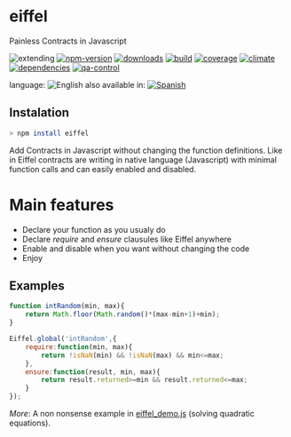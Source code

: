 # eiffel
Painless Contracts in Javascript

![extending](https://img.shields.io/badge/stability-extending-orange.svg)
[![npm-version](https://img.shields.io/npm/v/eiffel.svg)](https://npmjs.org/package/eiffel)
[![downloads](https://img.shields.io/npm/dm/eiffel.svg)](https://npmjs.org/package/eiffel)
[![build](https://img.shields.io/travis/emilioplatzer/eiffel/master.svg)](https://travis-ci.org/emilioplatzer/eiffel)
[![coverage](https://img.shields.io/coveralls/emilioplatzer/eiffel/master.svg)](https://coveralls.io/r/emilioplatzer/eiffel)
[![climate](https://img.shields.io/codeclimate/github/emilioplatzer/eiffel.svg)](https://codeclimate.com/github/emilioplatzer/eiffel)
[![dependencies](https://img.shields.io/david/emilioplatzer/eiffel.svg)](https://david-dm.org/emilioplatzer/eiffel)
[![qa-control](http://codenautas.com/github/emilioplatzer/eiffel.svg)](http://codenautas.com/github/emilioplatzer/eiffel)


language: ![English](https://raw.githubusercontent.com/codenautas/multilang/master/img/lang-en.png)
also available in:
[![Spanish](https://raw.githubusercontent.com/codenautas/multilang/master/img/lang-es.png)](LEEME.md)


## Instalation


```sh
> npm install eiffel
```


Add Contracts in Javascript without changing the function definitions.
Like in Eiffel contracts are writing in native language (Javascript) with minimal function calls and can easily enabled and disabled.

# Main features
 * Declare your function as you usualy do
 * Declare *require* and *ensure* clausules like Eiffel anywhere
 * Enable and disable when you want without changing the code
 * Enjoy

## Examples


```js
function intRandom(min, max){
    return Math.floor(Math.random()*(max-min+1)+min);
}

Eiffel.global('intRandom',{
    require:function(min, max){
        return !isNaN(min) && !isNaN(max) && min<=max;
    },
    ensure:function(result, min, max){
        return result.returned>=min && result.returned<=max;
    }
});
```


*More*: A non nonsense example in [eiffel_demo.js](example/eiffel_demo.js) (solving quadratic equations).

